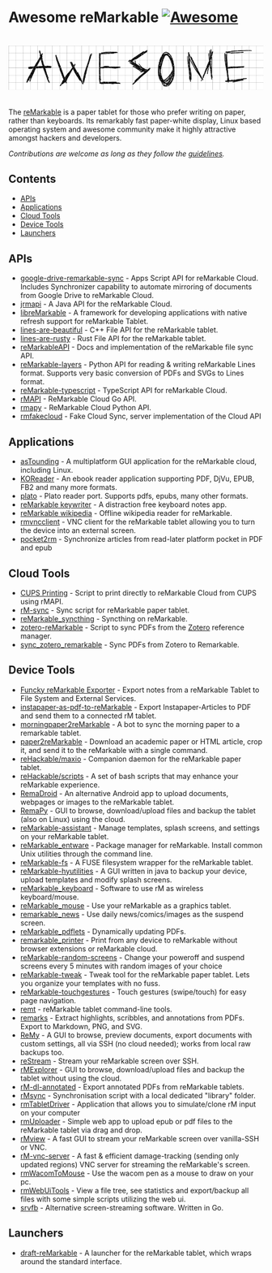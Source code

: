 # Awesome reMarkable [![Awesome](https://cdn.rawgit.com/sindresorhus/awesome/d7305f38d29fed78fa85652e3a63e154dd8e8829/media/badge.svg)](https://github.com/sindresorhus/awesome)


# [<img src="Awesome.png"></p>](https://github.com/sindresorhus/awesome)

The [reMarkable](https://www.remarkable.com) is a paper tablet for those who prefer writing on paper, rather than keyboards. Its remarkably fast paper-white display, Linux based operating system and awesome community make it highly attractive amongst hackers and developers.

*Contributions are welcome as long as they follow the [guidelines](CONTRIBUTING.md).*

## Contents

- [APIs](#apis)
- [Applications](#applications)
- [Cloud Tools](#cloud-tools)
- [Device Tools](#device-tools)
- [Launchers](#launchers)

## APIs

- [google-drive-remarkable-sync](https://github.com/bsdz/google-drive-remarkable-sync) - Apps Script API for reMarkable Cloud. Includes Synchronizer capability to automate mirroring of documents from Google Drive to reMarkable Cloud.
- [jrmapi](https://github.com/jlarriba/jrmapi) - A Java API for the reMarkable Cloud.
- [libreMarkable](https://github.com/canselcik/libremarkable) - A framework for developing applications with native refresh support for reMarkable Tablet.
- [lines-are-beautiful](https://github.com/ax3l/lines-are-beautiful) - C++ File API for the reMarkable tablet.
- [lines-are-rusty](https://github.com/ax3l/lines-are-rusty) - Rust File API for the reMarkable tablet.
- [reMarkableAPI](https://github.com/splitbrain/ReMarkableAPI) - Docs and implementation of the reMarkable file sync API.
- [reMarkable-layers](https://github.com/bsdz/remarkable-layers) - Python API for reading & writing reMarkable Lines format. Supports very basic conversion of PDFs and SVGs to Lines format. 
- [reMarkable-typescript](https://github.com/Ogdentrod/reMarkable-typescript) - TypeScript API for reMarkable Cloud.
- [rMAPI](https://github.com/juruen/rmapi) - ReMarkable Cloud Go API.
- [rmapy](https://github.com/subutux/rmapy) - ReMarkable Cloud Python API.
- [rmfakecloud](https://github.com/ddvk/rmfakecloud) - Fake Cloud Sync, server implementation of the Cloud API

## Applications

- [asTounding](https://github.com/jlarriba/astounding) -  A multiplatform GUI application for the reMarkable cloud, including Linux.
- [KOReader](https://github.com/koreader/koreader) - An ebook reader application supporting PDF, DjVu, EPUB, FB2 and many more formats.
- [plato](https://github.com/darvin/plato) - Plato reader port. Supports pdfs, epubs, many other formats.
- [reMarkable keywriter](https://github.com/dps/remarkable-keywriter) - A distraction free keyboard notes app.
- [reMarkable wikipedia](https://github.com/dps/remarkable-wikipedia) - Offline wikipedia reader for reMarkable.
- [rmvncclient](https://github.com/matteodelabre/rmvncclient) - VNC client for the reMarkable tablet allowing you to turn the device into an external screen.
- [pocket2rm](https://github.com/glidergeek/pocket2rm) - Synchronize articles from read-later platform pocket in PDF and epub

## Cloud Tools
- [CUPS Printing](https://ofosos.org/2018/10/22/printing-to-remarkable-cloud-from-cups/) - Script to print directly to reMarkable Cloud from CUPS using rMAPI.
- [rM-sync](https://github.com/simonschllng/rm-sync) - Sync script for reMarkable paper tablet.
- [reMarkable_syncthing](http://github.com/evidlo/remarkable_syncthing) - Syncthing on reMarkable.
- [zotero-reMarkable](https://github.com/michaelmior/zotero-remarkable) - Script to sync PDFs from the [Zotero](https://www.zotero.org/) reference manager.
- [sync_zotero_remarkable](https://github.com/danijoo/sync_zotero_remarkable) - Sync PDFs from Zotero to Remarkable.

## Device Tools

- [Funcky reMarkable Exporter](https://github.com/simonbaudart/Funcky.Remarkable.Exporter) - Export notes from a reMarkable Tablet to File System and External Services.
- [instapaper-as-pdf-to-reMarkable](https://github.com/fabianmu/instapaper-as-pdf-to-remarkable) - Export Instapaper-Articles to PDF and send them to a connected rM tablet.
- [morningpaper2reMarkable](https://github.com/jessfraz/morningpaper2remarkable) - A bot to sync the morning paper to a remarkable tablet.
- [paper2reMarkable](https://github.com/GjjvdBurg/paper2remarkable) - Download an academic paper or HTML article, crop it, and send it to the reMarkable with a single command.
- [reHackable/maxio](https://github.com/reHackable/maxio) - Companion daemon for the reMarkable paper tablet.
- [reHackable/scripts](https://github.com/reHackable/scripts) - A set of bash scripts that may enhance your reMarkable experience.
- [RemaDroid](https://play.google.com/store/apps/details?id=org.remadroid) - An alternative Android app to upload documents, webpages or images to the reMarkable tablet.
- [RemaPy](https://github.com/peerdavid/remapy) - GUI to browse, download/upload files and backup the tablet (also on Linux) using the cloud.
- [reMarkable-assistant](https://github.com/richeymichael/remarkable-assistant) - Manage templates, splash screens, and settings on your reMarkable tablet.
- [reMarkable_entware](http://github.com/evidlo/remarkable_entware) - Package manager for reMarkable.  Install common Unix utilities through the command line.
- [reMarkable-fs](https://github.com/nick8325/remarkable-fs) - A FUSE filesystem wrapper for the reMarkable tablet.
- [reMarkable-hyutilities](https://github.com/moovida/remarkable-hyutilities) - A GUI written in java to backup your device, upload templates and modify splash screens.
- [reMarkable_keyboard](https://github.com/Evidlo/remarkable_keyboard) - Software to use rM as wireless keyboard/mouse.
- [reMarkable_mouse](https://github.com/evidlo/remarkable_mouse) - Use your reMarkable as a graphics tablet.
- [remarkable_news](https://github.com/evidlo/remarkable_news) - Use daily news/comics/images as the suspend screen.
- [reMarkable_pdflets](https://github.com/evidlo/remarkable_pdflets) - Dynamically updating PDFs.
- [remarkable_printer](https://github.com/Evidlo/remarkable_printer) - Print from any device to reMarkable without browser extensions or reMarkable cloud.
- [reMarkable-random-screens](https://github.com/Neurone/reMarkable) - Change your poweroff and suspend screens every 5 minutes with random images of your choice
- [reMarkable-tweak](https://github.com/morngrar/remarkable-tweak) - Tweak tool for the reMarkable paper tablet. Lets you organize your templates with no fuss.
- [reMarkable-touchgestures](https://github.com/ddvk/remarkable-touchgestures) - Touch gestures (swipe/touch) for easy page navigation.
- [remt](https://gitlab.com/wrobell/remt) - reMarkable tablet command-line tools.
- [remarks](https://github.com/lucasrla/remarks) - Extract highlights, scribbles, and annotations from PDFs. Export to Markdown, PNG, and SVG.
- [ReMy](https://github.com/bordaigorl/remy) - A GUI to browse, preview documents, export documents with custom settings, all via SSH (no cloud needed); works from local raw backups too.
- [reStream](https://github.com/rien/reStream) - Stream your reMarkable screen over SSH.
- [rMExplorer](https://github.com/bruot/pyrmexplorer/wiki) - GUI to browse, download/upload files and backup the tablet without using the cloud.
- [rM-dl-annotated](https://github.com/jmptable/rm-dl-annotated) - Export annotated PDFs from reMarkable tablets.
- [rMsync](https://github.com/lschwetlick/rMsync) - Synchronisation script with a local dedicated "library" folder.
- [rmTabletDriver](https://github.com/LinusCDE/rmTabletDriver) - Application that allows you to simulate/clone rM input on your computer
- [rmUploader](https://github.com/lobre/rmuploader) - Simple web app to upload epub or pdf files to the reMarkable tablet via drag and drop.
- [rMview](https://github.com/bordaigorl/rmview) - A fast GUI to stream your reMarkable screen over vanilla-SSH or VNC.
- [rM-vnc-server](https://github.com/peter-sa/rM-vnc-server) - A fast & efficient damage-tracking (sending only updated regions) VNC server for streaming the reMarkable's screen.
- [rmWacomToMouse](https://github.com/LinusCDE/rmWacomToMouse) - Use the wacom pen as a mouse to draw on your pc.
- [rmWebUiTools](https://github.com/LinusCDE/rmWebUiTools) - View a file tree, see statistics and export/backup all files with some simple scripts utilizing the web ui.
- [srvfb](https://github.com/merovius/srvfb) - Alternative screen-streaming software. Written in Go.

## Launchers
- [draft-reMarkable](https://github.com/dixonary/draft-reMarkable) - A launcher for the reMarkable tablet, which wraps around the standard interface.
